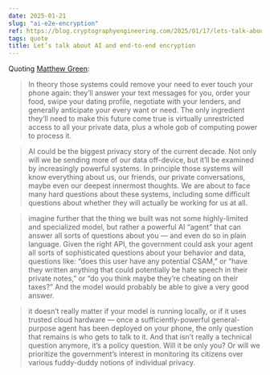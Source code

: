 ```yaml
---
date: 2025-01-21
slug: "ai-e2e-encryption"
ref: https://blog.cryptographyengineering.com/2025/01/17/lets-talk-about-ai-and-end-to-end-encryption
tags: quote
title: Let’s talk about AI and end-to-end encryption
---
```


Quoting [Matthew Green](https://blog.cryptographyengineering.com/2025/01/17/lets-talk-about-ai-and-end-to-end-encryption):

> In theory those systems could remove your need to ever touch your phone again: they’ll answer your text messages for you, order your food, swipe your dating profile, negotiate with your lenders, and generally anticipate your every want or need. The only ingredient they’ll need to make this future come true is virtually unrestricted access to all your private data, plus a whole gob of computing power to process it.

> AI could be the biggest privacy story of the current decade. Not only will we be sending more of our data off-device, but it’ll be examined by increasingly powerful systems. In principle those systems will know everything about us, our friends, our private conversations, maybe even our deepest innermost thoughts. We are about to face many hard questions about these systems, including some difficult questions about whether they will actually be working for us at all.

> imagine further that the thing we built was not some highly-limited and specialized model, but rather a powerful AI “agent” that can answer all sorts of questions about you — and even do so in plain language. Given the right API, the government could ask your agent all sorts of sophisticated questions about your behavior and data, questions like: “does this user have any potential CSAM,” or “have they written anything that could potentially be hate speech in their private notes,” or “do you think maybe they’re cheating on their taxes?” And the model would probably be able to give a very good answer.

> it doesn’t really matter if your model is running locally, or if it uses trusted cloud hardware — once a sufficiently-powerful general-purpose agent has been deployed on your phone, the only question that remains is who gets to talk to it. And that isn’t really a technical question anymore, it’s a policy question. Will it be only you? Or will we prioritize the government’s interest in monitoring its citizens over various fuddy-duddy notions of individual privacy.